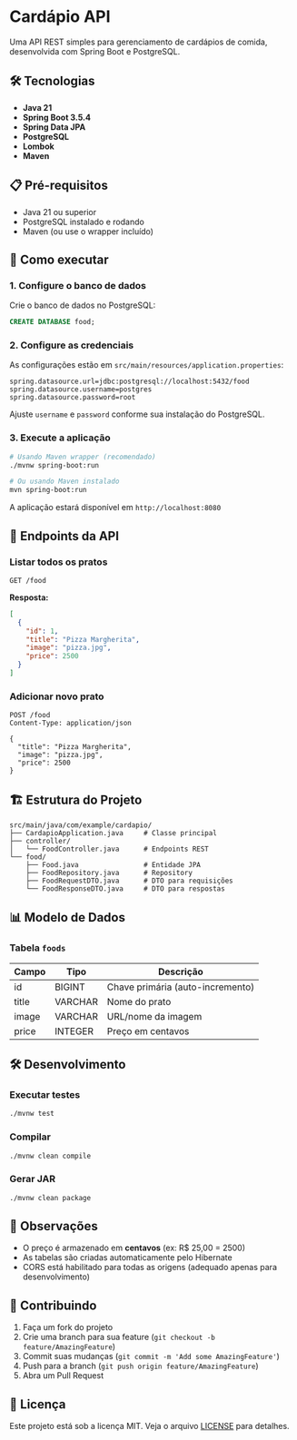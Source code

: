# Cardápio API

Uma API REST simples para gerenciamento de cardápios de comida, desenvolvida com Spring Boot e PostgreSQL.

## 🛠️ Tecnologias

- **Java 21**
- **Spring Boot 3.5.4**
- **Spring Data JPA**
- **PostgreSQL**
- **Lombok**
- **Maven**

## 📋 Pré-requisitos

- Java 21 ou superior
- PostgreSQL instalado e rodando
- Maven (ou use o wrapper incluído)

## 🚀 Como executar

### 1. Configure o banco de dados

Crie o banco de dados no PostgreSQL:

```sql
CREATE DATABASE food;
```

### 2. Configure as credenciais

As configurações estão em `src/main/resources/application.properties`:

```properties
spring.datasource.url=jdbc:postgresql://localhost:5432/food
spring.datasource.username=postgres
spring.datasource.password=root
```

Ajuste `username` e `password` conforme sua instalação do PostgreSQL.

### 3. Execute a aplicação

```bash
# Usando Maven wrapper (recomendado)
./mvnw spring-boot:run

# Ou usando Maven instalado
mvn spring-boot:run
```

A aplicação estará disponível em `http://localhost:8080`

## 📡 Endpoints da API

### Listar todos os pratos
```http
GET /food
```

**Resposta:**
```json
[
  {
    "id": 1,
    "title": "Pizza Margherita",
    "image": "pizza.jpg",
    "price": 2500
  }
]
```

### Adicionar novo prato
```http
POST /food
Content-Type: application/json

{
  "title": "Pizza Margherita",
  "image": "pizza.jpg",
  "price": 2500
}
```

## 🏗️ Estrutura do Projeto

```
src/main/java/com/example/cardapio/
├── CardapioApplication.java     # Classe principal
├── controller/
│   └── FoodController.java      # Endpoints REST
└── food/
    ├── Food.java                # Entidade JPA
    ├── FoodRepository.java      # Repository
    ├── FoodRequestDTO.java      # DTO para requisições
    └── FoodResponseDTO.java     # DTO para respostas
```

## 📊 Modelo de Dados

### Tabela `foods`

| Campo | Tipo | Descrição |
|-------|------|-----------|
| id | BIGINT | Chave primária (auto-incremento) |
| title | VARCHAR | Nome do prato |
| image | VARCHAR | URL/nome da imagem |
| price | INTEGER | Preço em centavos |

## 🛠️ Desenvolvimento

### Executar testes
```bash
./mvnw test
```

### Compilar
```bash
./mvnw clean compile
```

### Gerar JAR
```bash
./mvnw clean package
```

## 📝 Observações

- O preço é armazenado em **centavos** (ex: R$ 25,00 = 2500)
- As tabelas são criadas automaticamente pelo Hibernate
- CORS está habilitado para todas as origens (adequado apenas para desenvolvimento)

## 🤝 Contribuindo

1. Faça um fork do projeto
2. Crie uma branch para sua feature (`git checkout -b feature/AmazingFeature`)
3. Commit suas mudanças (`git commit -m 'Add some AmazingFeature'`)
4. Push para a branch (`git push origin feature/AmazingFeature`)
5. Abra um Pull Request

## 📄 Licença

Este projeto está sob a licença MIT. Veja o arquivo [LICENSE](LICENSE) para detalhes.
